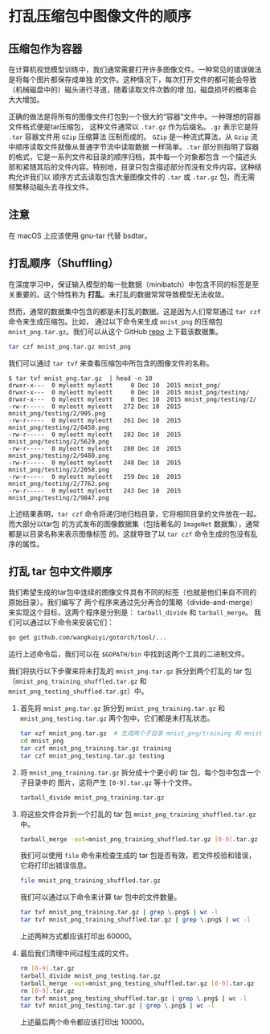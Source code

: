 # 打乱压缩包中图像文件的顺序

## 压缩包作为容器

在计算机视觉模型训练中，我们通常需要打开许多图像文件。一种常见的错误做法是将每个图片都保存成单独
的文件。这种情况下，每次打开文件的都可能会导致（机械磁盘中的）磁头进行寻道，随着读取文件次数的增
加，磁盘损坏的概率会大大增加。

正确的做法是将所有的图像文件打包到一个很大的“容器”文件中。一种理想的容器文件格式便是tar压缩包，
这种文件通常以 `.tar.gz` 作为后缀名。`.gz` 表示它是将 `.tar` 容器文件用 `GZip` 压缩算法
压制而成的。 `GZip` 是一种流式算法，从 `Gzip` 流中顺序读取文件就像从普通字节流中读取数据
一样简单。`.tar` 部分则指明了容器的格式，它是一系列文件和目录的顺序归档，其中每一个对象都包含
一个描述头部和紧随其后的文件内容。特别地，目录只包含描述部分而没有文件内容。这种结构允许我们以
顺序方式去读取包含大量图像文件的 `.tar` 或 `.tar.gz` 包，而无需频繁移动磁头去寻找文件。

## 注意

在 macOS 上应该使用 gnu-tar 代替 bsdtar。

## 打乱顺序（Shuffling）

在深度学习中，保证输入模型的每一批数据（minibatch）中包含不同的标签是至关重要的。这个特性称为
**打乱**。未打乱的数据常常导致模型无法收敛。

然而，通常的数据集中包含的都是未打乱的数据。这是因为人们常常通过 `tar czf` 命令来生成压缩包。比如，
通过以下命令来生成 `mnist_png` 的压缩包  `mnist_png.tar.gz`。我们可以从这个 GitHub
[repo](https://github.com/myleott/mnist_png) 上下载该数据集。

```bash
tar czf mnist_png.tar.gz mnist_png
```

我们可以通过  `tar tvf` 来查看压缩包中所包含的图像文件的名称。

```text
$ tar tvf mnist_png.tar.gz  | head -n 10
drwxr-x---  0 myleott myleott     0 Dec 10  2015 mnist_png/
drwxr-x---  0 myleott myleott     0 Dec 10  2015 mnist_png/testing/
drwxr-x---  0 myleott myleott     0 Dec 10  2015 mnist_png/testing/2/
-rw-r-----  0 myleott myleott   272 Dec 10  2015 mnist_png/testing/2/995.png
-rw-r-----  0 myleott myleott   261 Dec 10  2015 mnist_png/testing/2/8450.png
-rw-r-----  0 myleott myleott   282 Dec 10  2015 mnist_png/testing/2/5629.png
-rw-r-----  0 myleott myleott   280 Dec 10  2015 mnist_png/testing/2/9480.png
-rw-r-----  0 myleott myleott   248 Dec 10  2015 mnist_png/testing/2/2058.png
-rw-r-----  0 myleott myleott   259 Dec 10  2015 mnist_png/testing/2/7762.png
-rw-r-----  0 myleott myleott   243 Dec 10  2015 mnist_png/testing/2/9847.png
```

上述结果表明，`tar czf` 命令将递归地归档目录，它将相同目录的文件放在一起。而大部分以tar包
的方式发布的图像数据集（包括著名的 `ImageNet` 数据集），通常都是以目录名称来表示图像标签
的。这就导致了以 `tar czf` 命令生成的包没有乱序的属性。

## 打乱 tar 包中文件顺序

我们希望生成的tar包中连续的图像文件具有不同的标签（也就是他们来自不同的原始目录）。我们编写了
两个程序来通过先分再合的策略（divide-and-merge）来实现这个目标，这两个程序是分别是：
`tarball_divide` 和 `tarball_merge`。 我们可以通过以下命令来安装它们：

```bash
go get github.com/wangkuiyi/gotorch/tool/...
```

运行上述命令后，我们可以在 `$GOPATH/bin` 中找到这两个工具的二进制文件。

我们将执行以下步骤来将未打乱的  `mnist_png.tar.gz` 拆分到两个打乱的 tar 包
（`mnist_png_training_shuffled.tar.gz` 和 `mnist_png_testing_shuffled.tar.gz`）中。

1. 首先将 `mnist_png.tar.gz` 拆分到 `mnist_png_training.tar.gz` 和
   `mnist_png_testing.tar.gz` 两个包中，它们都是未打乱状态。

   ```bash
   tar xzf mnist_png.tar.gz  # 生成两个子目录 mnist_png/training 和 mnist_png/testing
   cd mnist_png
   tar czf mnist_png_training.tar.gz training
   tar czf mnist_png_testing.tar.gz testing
   ```

1. 将 `mnist_png_training.tar.gz` 拆分成十个更小的 tar 包，每个包中包含一个子目录中的
   图片，这将产生 `[0-9].tar.gz` 等十个文件。

   ```bash
   tarball_divide mnist_png_training.tar.gz
   ```

1. 将这些文件合并到一个打乱的 tar 包 `mnist_png_training_shuffled.tar.gz` 中。

   ```bash
   tarball_merge -out=mnist_png_training_shuffled.tar.gz [0-9].tar.gz
   ```

   我们可以使用 `file` 命令来检查生成的 tar 包是否有效，若文件校验和错误，它将打印出错误信息。

   ```bash
   file mnist_png_training_shuffled.tar.gz
   ```

   我们可以通过以下命令来计算 tar 包中的文件数量。

   ```bash
   tar tvf mnist_png_training.tar.gz | grep \.png$ | wc -l
   tar tvf mnist_png_training_shuffled.tar.gz | grep \.png$ | wc -l
   ```

   上述两种方式都应该打印出 60000。

1. 最后我们清理中间过程生成的文件。

   ```bash
   rm [0-9].tar.gz
   tarball_divide mnist_png_testing.tar.gz
   tarball_merge -out=mnist_png_testing_shuffled.tar.gz [0-9].tar.gz
   rm [0-9].tar.gz
   tar tvf mnist_png_testing_shuffled.tar.gz | grep \.png$ | wc -l
   tar tvf mnist_png_testing.tar.gz | grep \.png$ | wc -l
   ```

   上述最后两个命令都应该打印出 10000。
